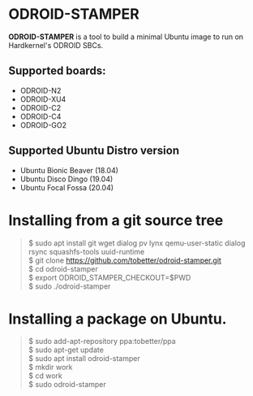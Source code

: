 # ODROID-STAMPER

**ODROID-STAMPER** is a tool to build a minimal Ubuntu image to run on Hardkernel's ODROID SBCs.

## Supported boards:
 - ODROID-N2
 - ODROID-XU4
 - ODROID-C2
 - ODROID-C4
 - ODROID-GO2
 ## Supported Ubuntu Distro version
 - Ubuntu Bionic Beaver (18.04)
 - Ubuntu Disco Dingo (19.04)
 - Ubuntu Focal Fossa (20.04)

# Installing from a git source tree
> $ sudo apt install git wget dialog pv lynx qemu-user-static dialog rsync squashfs-tools uuid-runtime \
$ git clone https://github.com/tobetter/odroid-stamper.git \
$ cd odroid-stamper \
$ export ODROID_STAMPER_CHECKOUT=$PWD \
$ sudo ./odroid-stamper

# Installing a package on Ubuntu.
> $ sudo add-apt-repository ppa:tobetter/ppa \
$ sudo apt-get update \
$ sudo apt install odroid-stamper \
$ mkdir work \
$ cd work \
$ sudo odroid-stamper
